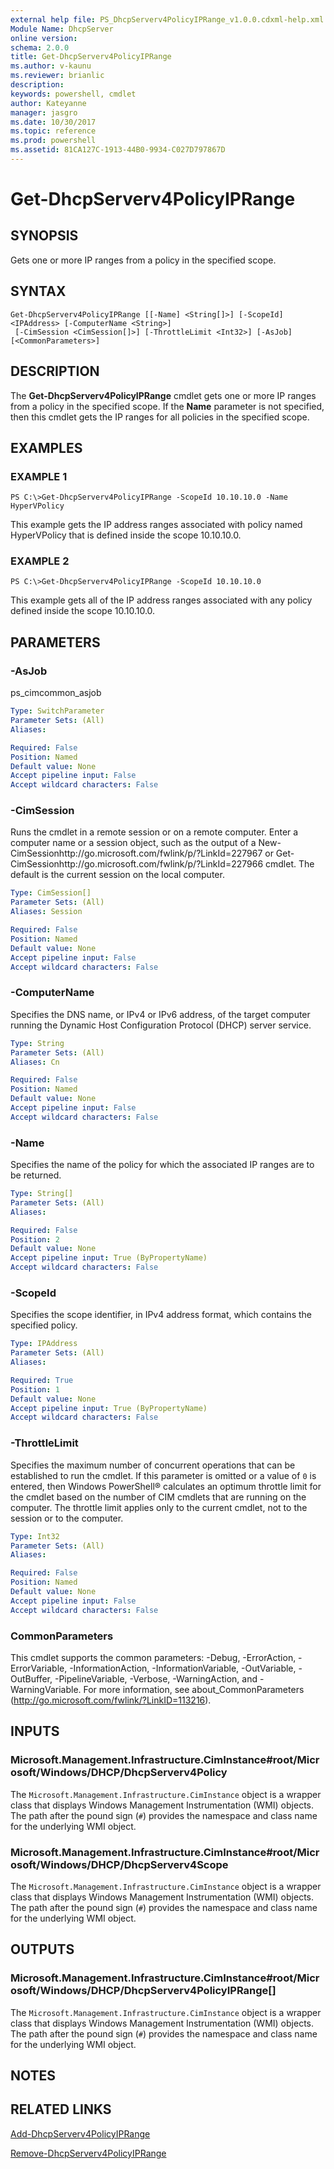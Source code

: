 ```yaml
---
external help file: PS_DhcpServerv4PolicyIPRange_v1.0.0.cdxml-help.xml
Module Name: DhcpServer
online version: 
schema: 2.0.0
title: Get-DhcpServerv4PolicyIPRange
ms.author: v-kaunu
ms.reviewer: brianlic
description: 
keywords: powershell, cmdlet
author: Kateyanne
manager: jasgro
ms.date: 10/30/2017
ms.topic: reference
ms.prod: powershell
ms.assetid: 81CA127C-1913-44B0-9934-C027D797867D
---
```


# Get-DhcpServerv4PolicyIPRange

## SYNOPSIS
Gets one or more IP ranges from a policy in the specified scope.

## SYNTAX

```
Get-DhcpServerv4PolicyIPRange [[-Name] <String[]>] [-ScopeId] <IPAddress> [-ComputerName <String>]
 [-CimSession <CimSession[]>] [-ThrottleLimit <Int32>] [-AsJob] [<CommonParameters>]
```

## DESCRIPTION
The **Get-DhcpServerv4PolicyIPRange** cmdlet gets one or more IP ranges from a policy in the specified scope.
If the **Name** parameter is not specified, then this cmdlet gets the IP ranges for all policies in the specified scope.

## EXAMPLES

### EXAMPLE 1
```
PS C:\>Get-DhcpServerv4PolicyIPRange -ScopeId 10.10.10.0 -Name HyperVPolicy
```

This example gets the IP address ranges associated with policy named HyperVPolicy that is defined inside the scope 10.10.10.0.

### EXAMPLE 2
```
PS C:\>Get-DhcpServerv4PolicyIPRange -ScopeId 10.10.10.0
```

This example gets all of the IP address ranges associated with any policy defined inside the scope 10.10.10.0.

## PARAMETERS

### -AsJob
ps_cimcommon_asjob

```yaml
Type: SwitchParameter
Parameter Sets: (All)
Aliases: 

Required: False
Position: Named
Default value: None
Accept pipeline input: False
Accept wildcard characters: False
```

### -CimSession
Runs the cmdlet in a remote session or on a remote computer.
Enter a computer name or a session object, such as the output of a New-CimSessionhttp://go.microsoft.com/fwlink/p/?LinkId=227967 or Get-CimSessionhttp://go.microsoft.com/fwlink/p/?LinkId=227966 cmdlet.
The default is the current session on the local computer.

```yaml
Type: CimSession[]
Parameter Sets: (All)
Aliases: Session

Required: False
Position: Named
Default value: None
Accept pipeline input: False
Accept wildcard characters: False
```

### -ComputerName
Specifies the DNS name, or IPv4 or IPv6 address, of the target computer running the Dynamic Host Configuration Protocol (DHCP) server service.

```yaml
Type: String
Parameter Sets: (All)
Aliases: Cn

Required: False
Position: Named
Default value: None
Accept pipeline input: False
Accept wildcard characters: False
```

### -Name
Specifies the name of the policy for which the associated IP ranges are to be returned.

```yaml
Type: String[]
Parameter Sets: (All)
Aliases: 

Required: False
Position: 2
Default value: None
Accept pipeline input: True (ByPropertyName)
Accept wildcard characters: False
```

### -ScopeId
Specifies the scope identifier, in IPv4 address format, which contains the specified policy.

```yaml
Type: IPAddress
Parameter Sets: (All)
Aliases: 

Required: True
Position: 1
Default value: None
Accept pipeline input: True (ByPropertyName)
Accept wildcard characters: False
```

### -ThrottleLimit
Specifies the maximum number of concurrent operations that can be established to run the cmdlet.
If this parameter is omitted or a value of `0` is entered, then Windows PowerShell® calculates an optimum throttle limit for the cmdlet based on the number of CIM cmdlets that are running on the computer.
The throttle limit applies only to the current cmdlet, not to the session or to the computer.

```yaml
Type: Int32
Parameter Sets: (All)
Aliases: 

Required: False
Position: Named
Default value: None
Accept pipeline input: False
Accept wildcard characters: False
```

### CommonParameters
This cmdlet supports the common parameters: -Debug, -ErrorAction, -ErrorVariable, -InformationAction, -InformationVariable, -OutVariable, -OutBuffer, -PipelineVariable, -Verbose, -WarningAction, and -WarningVariable. For more information, see about_CommonParameters (http://go.microsoft.com/fwlink/?LinkID=113216).

## INPUTS

### Microsoft.Management.Infrastructure.CimInstance#root/Microsoft/Windows/DHCP/DhcpServerv4Policy
The `Microsoft.Management.Infrastructure.CimInstance` object is a wrapper class that displays Windows Management Instrumentation (WMI) objects.
The path after the pound sign (`#`) provides the namespace and class name for the underlying WMI object.

### Microsoft.Management.Infrastructure.CimInstance#root/Microsoft/Windows/DHCP/DhcpServerv4Scope
The `Microsoft.Management.Infrastructure.CimInstance` object is a wrapper class that displays Windows Management Instrumentation (WMI) objects.
The path after the pound sign (`#`) provides the namespace and class name for the underlying WMI object.

## OUTPUTS

### Microsoft.Management.Infrastructure.CimInstance#root/Microsoft/Windows/DHCP/DhcpServerv4PolicyIPRange[]
The `Microsoft.Management.Infrastructure.CimInstance` object is a wrapper class that displays Windows Management Instrumentation (WMI) objects.
The path after the pound sign (`#`) provides the namespace and class name for the underlying WMI object.

## NOTES

## RELATED LINKS

[Add-DhcpServerv4PolicyIPRange](./Add-DhcpServerv4PolicyIPRange.md)

[Remove-DhcpServerv4PolicyIPRange](./Remove-DhcpServerv4PolicyIPRange.md)

